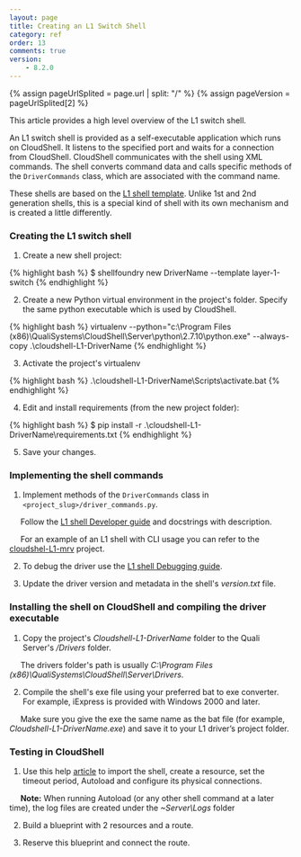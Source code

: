 ```yaml
---
layout: page
title: Creating an L1 Switch Shell
category: ref
order: 13
comments: true
version:
    - 8.2.0
---
```


{% assign pageUrlSplited = page.url | split: "/" %}
{% assign pageVersion = pageUrlSplited[2] %}

This article provides a high level overview of the L1 switch shell.

An L1 switch shell is provided as a self-executable application which runs on CloudShell.
It listens to the specified port and waits for a connection from CloudShell. CloudShell communicates with the shell using XML commands. The shell converts command data and calls specific methods of the `DriverCommands` class, which are associated with the command name.

These shells are based on the <a href="https://github.com/QualiSystems/shell-L1-template" target="_blank">L1 shell template</a>. Unlike 1st and 2nd generation shells, this is a special kind of shell with its own mechanism and is created a little differently.

### Creating the L1 switch shell

1) Create a new shell project:

{% highlight bash %}
$ shellfoundry new DriverName --template layer-1-switch
{% endhighlight %}

2) Create a new Python virtual environment in the project's folder. Specify the same python executable which is used by CloudShell.

{% highlight bash %}
virtualenv --python="c:\Program Files (x86)\QualiSystems\CloudShell\Server\python\2.7.10\python.exe" --always-copy .\cloudshell-L1-DriverName
{% endhighlight %}

3) Activate the project's virtualenv

{% highlight bash %}
.\cloudshell-L1-DriverName\Scripts\activate.bat
{% endhighlight %}

4) Edit and install requirements (from the new project folder):

{% highlight bash %}
$ pip install -r .\cloudshell-L1-DriverName\requirements.txt
{% endhighlight %}

5) Save your changes.

### Implementing the shell commands

1) Implement methods of the `DriverCommands` class in `<project_slug>/driver_commands.py`.

&nbsp;&nbsp;&nbsp;&nbsp;&nbsp;Follow the <a href="https://github.com/QualiSystems/shell-L1-template/blob/dev/DEVGUIDE.md" target="_blank">L1 shell Developer guide</a> and docstrings with description. 

&nbsp;&nbsp;&nbsp;&nbsp;&nbsp;For an example of an L1 shell with CLI usage you can refer to the <a href="https://github.com/QualiSystems/cloudshell-L1-mrv" target="_blank">cloudshel-L1-mrv</a> project. 

2) To debug the driver use the <a href="https://github.com/QualiSystems/shell-L1-template/blob/dev/DEBUGGING.md" target="_blank">L1 shell Debugging guide</a>.

3) Update the driver version and metadata in the shell's *version.txt* file.

### Installing the shell on CloudShell and compiling the driver executable

1) Copy the project's *Cloudshell-L1-DriverName* folder to the Quali Server's */Drivers* folder.

&nbsp;&nbsp;&nbsp;&nbsp;&nbsp;The drivers folder's path is usually *C:\Program Files (x86)\QualiSystems\CloudShell\Server\Drivers*.

2) Compile the shell's exe file using your preferred bat to exe converter. For example, iExpress is provided with Windows 2000 and later. 

&nbsp;&nbsp;&nbsp;&nbsp;&nbsp;Make sure you give the exe the same name as the bat file (for example, *Cloudshell-L1-DriverName.exe*) and save it to your L1 driver’s project folder.

### Testing in CloudShell

1) Use this help <a href="http://help.quali.com/Online%20Help/8.2/Portal/Content/Admn/Cnct-Ctrl-L1-Swch.htm" target="_blank">article</a> to import the shell, create a resource, set the timeout period, Autoload and configure its physical connections.

&nbsp;&nbsp;&nbsp;&nbsp;&nbsp;**Note:** When running Autoload (or any other shell command at a later time), the log files are created under the *~Server\Logs* folder

2) Build a blueprint with 2 resources and a route.

3) Reserve this blueprint and connect the route.

